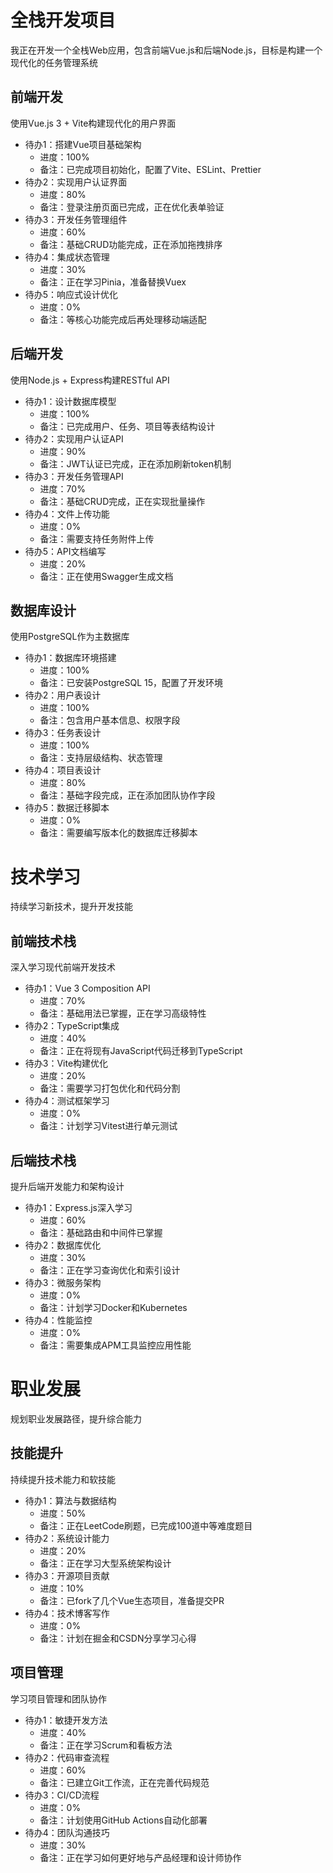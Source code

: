 # 全栈开发项目
我正在开发一个全栈Web应用，包含前端Vue.js和后端Node.js，目标是构建一个现代化的任务管理系统

## 前端开发
使用Vue.js 3 + Vite构建现代化的用户界面

- 待办1：搭建Vue项目基础架构
  - 进度：100%
  - 备注：已完成项目初始化，配置了Vite、ESLint、Prettier
- 待办2：实现用户认证界面
  - 进度：80%
  - 备注：登录注册页面已完成，正在优化表单验证
- 待办3：开发任务管理组件
  - 进度：60%
  - 备注：基础CRUD功能完成，正在添加拖拽排序
- 待办4：集成状态管理
  - 进度：30%
  - 备注：正在学习Pinia，准备替换Vuex
- 待办5：响应式设计优化
  - 进度：0%
  - 备注：等核心功能完成后再处理移动端适配

## 后端开发
使用Node.js + Express构建RESTful API

- 待办1：设计数据库模型
  - 进度：100%
  - 备注：已完成用户、任务、项目等表结构设计
- 待办2：实现用户认证API
  - 进度：90%
  - 备注：JWT认证已完成，正在添加刷新token机制
- 待办3：开发任务管理API
  - 进度：70%
  - 备注：基础CRUD完成，正在实现批量操作
- 待办4：文件上传功能
  - 进度：0%
  - 备注：需要支持任务附件上传
- 待办5：API文档编写
  - 进度：20%
  - 备注：正在使用Swagger生成文档

## 数据库设计
使用PostgreSQL作为主数据库

- 待办1：数据库环境搭建
  - 进度：100%
  - 备注：已安装PostgreSQL 15，配置了开发环境
- 待办2：用户表设计
  - 进度：100%
  - 备注：包含用户基本信息、权限字段
- 待办3：任务表设计
  - 进度：100%
  - 备注：支持层级结构、状态管理
- 待办4：项目表设计
  - 进度：80%
  - 备注：基础字段完成，正在添加团队协作字段
- 待办5：数据迁移脚本
  - 进度：0%
  - 备注：需要编写版本化的数据库迁移脚本

# 技术学习
持续学习新技术，提升开发技能

## 前端技术栈
深入学习现代前端开发技术

- 待办1：Vue 3 Composition API
  - 进度：70%
  - 备注：基础用法已掌握，正在学习高级特性
- 待办2：TypeScript集成
  - 进度：40%
  - 备注：正在将现有JavaScript代码迁移到TypeScript
- 待办3：Vite构建优化
  - 进度：20%
  - 备注：需要学习打包优化和代码分割
- 待办4：测试框架学习
  - 进度：0%
  - 备注：计划学习Vitest进行单元测试

## 后端技术栈
提升后端开发能力和架构设计

- 待办1：Express.js深入学习
  - 进度：60%
  - 备注：基础路由和中间件已掌握
- 待办2：数据库优化
  - 进度：30%
  - 备注：正在学习查询优化和索引设计
- 待办3：微服务架构
  - 进度：0%
  - 备注：计划学习Docker和Kubernetes
- 待办4：性能监控
  - 进度：0%
  - 备注：需要集成APM工具监控应用性能

# 职业发展
规划职业发展路径，提升综合能力

## 技能提升
持续提升技术能力和软技能

- 待办1：算法与数据结构
  - 进度：50%
  - 备注：正在LeetCode刷题，已完成100道中等难度题目
- 待办2：系统设计能力
  - 进度：20%
  - 备注：正在学习大型系统架构设计
- 待办3：开源项目贡献
  - 进度：10%
  - 备注：已fork了几个Vue生态项目，准备提交PR
- 待办4：技术博客写作
  - 进度：0%
  - 备注：计划在掘金和CSDN分享学习心得

## 项目管理
学习项目管理和团队协作

- 待办1：敏捷开发方法
  - 进度：40%
  - 备注：正在学习Scrum和看板方法
- 待办2：代码审查流程
  - 进度：60%
  - 备注：已建立Git工作流，正在完善代码规范
- 待办3：CI/CD流程
  - 进度：0%
  - 备注：计划使用GitHub Actions自动化部署
- 待办4：团队沟通技巧
  - 进度：30%
  - 备注：正在学习如何更好地与产品经理和设计师协作